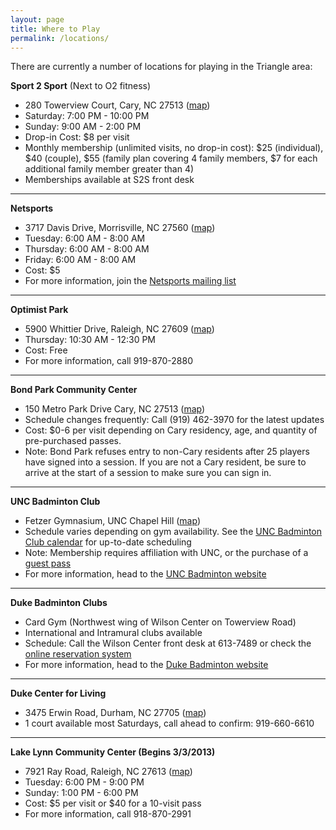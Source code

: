 ```yaml
---
layout: page
title: Where to Play
permalink: /locations/
---
```


There are currently a number of locations for playing in the Triangle area:

**Sport 2 Sport** (Next to O2 fitness) 

* 280 Towerview Court, Cary, NC 27513 ([map](https://maps.google.com/maps?q=280+Towerview+Court,+Cary,+NC+27513&hl=en&hnear=280+Towerview+Ct,+Cary,+Wake,+North+Carolina+27513&t=m&z=16))
* Saturday: 7:00 PM - 10:00 PM
* Sunday: 9:00 AM - 2:00 PM
* Drop-in Cost: $8 per visit
* Monthly membership (unlimited visits, no drop-in cost): $25 (individual), $40 (couple), $55 (family plan covering 4 family members, $7 for each additional family member greater than 4)
* Memberships available at S2S front desk
<hr />

**Netsports** 

* 3717 Davis Drive, Morrisville, NC 27560 ([map](http://maps.google.com/maps?q=3717+Davis+Drive,+Morrisville,+NC+27560&hl=en&hnear=3717+Davis+Dr,+Morrisville,+Wake,+North+Carolina+27560&t=m&z=16))
* Tuesday: 6:00 AM - 8:00 AM 
* Thursday: 6:00 AM - 8:00 AM 
* Friday: 6:00 AM - 8:00 AM
* Cost: $5
* For more information, join the [Netsports mailing list](https://groups.google.com/forum/#!forum/badminton-is-passion)
<hr />

**Optimist Park** 

* 5900 Whittier Drive, Raleigh, NC 27609 ([map](http://maps.google.com/maps?q=5900+Whittier+Drive,+Raleigh,+NC+27609&hl=en&hnear=5900+Whittier+Dr,+Raleigh,+Wake,+North+Carolina+27609&t=m&z=16))
* Thursday: 10:30 AM - 12:30 PM 
* Cost: Free
* For more information, call 919-870-2880
<hr />

**Bond Park Community Center** 

* 150 Metro Park Drive Cary, NC 27513 ([map](http://maps.google.com/maps?q=150+Metro+Park+Drive+Cary,+NC+27513&hl=en&hnear=Metro+Park+Dr,+Cary,+Wake,+North+Carolina+27513&t=m&z=16))
* Schedule changes frequently: Call (919) 462-3970 for the latest updates
* Cost: $0-6 per visit depending on Cary residency, age, and quantity of pre-purchased passes. 
* Note: Bond Park refuses entry to non-Cary residents after 25 players have signed into a session. If you are not a Cary resident, be sure to arrive at the start of a session to make sure you can sign in.
<hr />

**UNC Badminton Club** 

* Fetzer Gymnasium, UNC Chapel Hill ([map](http://maps.google.com/maps?q=fetzer+gymnasium,+unc+chapel+hill&hl=en&sll=35.784019,-78.825389&sspn=0.014796,0.017231&hnear=Fetzer+Gymnasium,+Chapel+Hill,+North+Carolina+27514&t=m&z=17))
* Schedule varies depending on gym availability. See the [UNC Badminton Club calendar](http://badminton.web.unc.edu/calendar/) for up-to-date scheduling 
* Note: Membership requires affiliation with UNC, or the purchase of a [guest pass](http://campusrec.unc.edu/sites/campusrec.unc.edu/files/Guest%20Eligibility%20&%20Policies_0.pdf) 
* For more information, head to the [UNC Badminton website](http://www.unc.edu/badminton/)
<hr />

**Duke Badminton Clubs**  

* Card Gym (Northwest wing of Wilson Center on Towerview Road) 
* International and Intramural clubs available 
* Schedule: Call the Wilson Center front desk at 613-7489 or check the [online reservation system](http://recreation.duke.edu/facilities/make-a-reservation/) 
* For more information, head to the [Duke Badminton website](http://people.ee.duke.edu/~qhliu/badminton.html)
<hr />

**Duke Center for Living**

* 3475 Erwin Road, Durham, NC 27705 ([map](http://maps.google.com/maps?q=3475+Erwin+Road,+Durham,+NC+27705&client=safari&oe=UTF-8&hnear=3475+Erwin+Rd,+Durham,+North+Carolina+27705&gl=us&t=m&z=16))
* 1 court available most Saturdays, call ahead to confirm: 919-660-6610
<hr />

**Lake Lynn Community Center (Begins 3/3/2013)** 

* 7921 Ray Road, Raleigh, NC 27613 ([map](http://maps.google.com/maps?q=7921+Ray+Road,+Raleigh,+NC+27613&hl=en&hnear=7921+Ray+Rd,+Raleigh,+Wake,+North+Carolina+27613&t=m&z=16))
* Tuesday: 6:00 PM - 9:00 PM 
* Sunday: 1:00 PM - 6:00 PM 
* Cost: $5 per visit or $40 for a 10-visit pass
* For more information, call 918-870-2991
